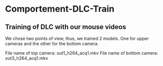 # Comportement-DLC-Train
## Training of DLC with our mouse videos
We chose two points of view, thus, we trained 2 models. One for upper cameras and the other for the bottom camera.

File name of top camera: out1_h264_acq1.mkv
File name of bottom camera: out3_h264_acq1.mkv
